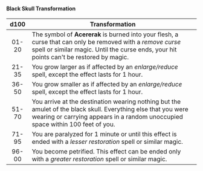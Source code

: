 #### Black Skull Transformation
|  d100 | Transformation                                                                                                                                                                                         |
|:-----:|--------------------------------------------------------------------------------------------------------------------------------------------------------------------------------------------------------|
| 01-20 | The symbol of **Acererak** is burned into your flesh, a curse that can only be removed with a *remove curse* spell or similar magic. Until the curse ends, your hit points can't be restored by magic. |
| 21-35 | You grow larger as if affected by an *enlarge/reduce* spell, except the effect lasts for 1 hour.                                                                                                       |
| 36-50 | You grow smaller as if affected by an *enlarge/reduce* spell, except the effect lasts for 1 hour.                                                                                                      |
| 51-70 | You arrive at the destination wearing nothing but the amulet of the black skull. Everything else that you were wearing or carrying appears in a random unoccupied space within 100 feet of you.        |
| 71-95 | You are paralyzed for 1 minute or until this effect is ended with a *lesser restoration* spell or similar magic.                                                                                       |
| 96-00 | You become petrified. This effect can be ended only with a *greater restoration* spell or similar magic.                                                                                               |



